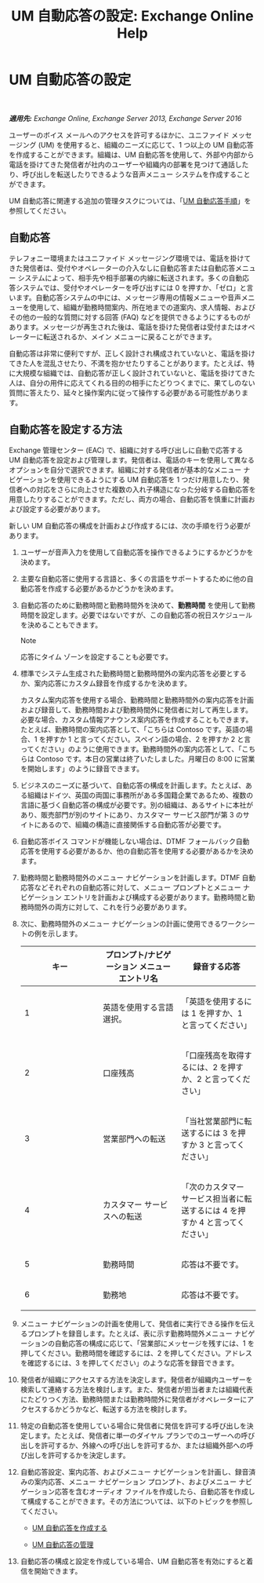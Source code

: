 ﻿---
title: 'UM 自動応答の設定: Exchange Online Help'
TOCTitle: UM 自動応答の設定
ms:assetid: 0a3492f8-8aba-4904-96fd-6e023175012a
ms:mtpsurl: https://technet.microsoft.com/ja-jp/library/JJ673508(v=EXCHG.150)
ms:contentKeyID: 49895228
ms.date: 05/22/2018
mtps_version: v=EXCHG.150
ms.translationtype: HT
---

# UM 自動応答の設定

 

_**適用先:** Exchange Online, Exchange Server 2013, Exchange Server 2016_

ユーザーのボイス メールへのアクセスを許可するほかに、ユニファイド メッセージング (UM) を使用すると、組織のニーズに応じて、1 つ以上の UM 自動応答を作成することができます。組織は、UM 自動応答を使用して、外部や内部から電話を掛けてきた発信者が社内のユーザーや組織内の部署を見つけて通話したり、呼び出しを転送したりできるような音声メニュー システムを作成することができます。

UM 自動応答に関連する追加の管理タスクについては、「[UM 自動応答手順](um-auto-attendant-procedures-exchange-2013-help.md)」を参照してください。

## 自動応答

テレフォニー環境またはユニファイド メッセージング環境では、電話を掛けてきた発信者は、受付やオペレーターの介入なしに自動応答または自動応答メニュー システムによって、相手先や相手部署の内線に転送されます。多くの自動応答システムでは、受付やオペレーターを呼び出すには 0 を押すか、「ゼロ」と言います。自動応答システムの中には、メッセージ専用の情報メニューや音声メニューを使用して、組織が勤務時間案内、所在地までの道案内、求人情報、およびその他の一般的な質問に対する回答 (FAQ) などを提供できるようにするものがあります。メッセージが再生された後は、電話を掛けた発信者は受付またはオペレーターに転送されるか、メイン メニューに戻ることができます。

自動応答は非常に便利ですが、正しく設計され構成されていないと、電話を掛けてきた人を混乱させたり、不満を抱かせたりすることがあります。たとえば、特に大規模な組織では、自動応答が正しく設計されていないと、電話を掛けてきた人は、自分の用件に応えてくれる目的の相手にたどりつくまでに、果てしのない質問に答えたり、延々と操作案内に従って操作する必要がある可能性があります。

## 自動応答を設定する方法

Exchange 管理センター (EAC) で、組織に対する呼び出しに自動で応答する UM 自動応答を設定および管理します。発信者は、電話のキーを使用して異なるオプションを自分で選択できます。組織に対する発信者が基本的なメニュー ナビゲーションを使用できるようにする UM 自動応答を 1 つだけ用意したり、発信者への対応をさらに向上させた複数の入れ子構造になった分岐する自動応答を用意したりすることができます。ただし、両方の場合、自動応答を慎重に計画および設定する必要があります。

新しい UM 自動応答の構成を計画および作成するには、次の手順を行う必要があります。

1.  ユーザーが音声入力を使用して自動応答を操作できるようにするかどうかを決めます。

2.  主要な自動応答に使用する言語と、多くの言語をサポートするために他の自動応答を作成する必要があるかどうかを決めます。

3.  自動応答のために勤務時間と勤務時間外を決めて、<strong>勤務時間</strong> を使用して勤務時間を設定します。必要ではないですが、この自動応答の祝日スケジュールを決めることもできます。
    

    > [!NOTE]
    > 応答にタイム ゾーンを設定することも必要です。



4.  標準でシステム生成された勤務時間と勤務時間外の案内応答を必要とするか、案内応答にカスタム録音を作成するかを決めます。
    
    カスタム案内応答を使用する場合、勤務時間と勤務時間外の案内応答を計画および録音して、勤務時間および勤務時間外に発信者に対して再生します。必要な場合、カスタム情報アナウンス案内応答を作成することもできます。たとえば、勤務時間の案内応答として、「こちらは Contoso です。英語の場合、1 を押すか 1 と言ってください。スペイン語の場合、2 を押すか 2 と言ってください」のように使用できます。勤務時間外の案内応答として、「こちらは Contoso です。本日の営業は終了いたしました。月曜日の 8:00 に営業を開始します」のように録音できます。

5.  ビジネスのニーズに基づいて、自動応答の構成を計画します。たとえば、ある組織はドイツ、英国の両国に事務所がある多国籍企業であるため、複数の言語に基づく自動応答の構成が必要です。別の組織は、あるサイトに本社があり、販売部門が別のサイトにあり、カスタマー サービス部門が第 3 のサイトにあるので、組織の構造に直接関係する自動応答が必要です。

6.  自動応答ボイス コマンドが機能しない場合は、DTMF フォールバック自動応答を使用する必要があるか、他の自動応答を使用する必要があるかを決めます。

7.  勤務時間と勤務時間外のメニュー ナビゲーションを計画します。DTMF 自動応答などそれぞれの自動応答に対して、メニュー プロンプトとメニュー ナビゲーション エントリを計画および構成する必要があります。勤務時間と勤務時間外の両方に対して、これを行う必要があります。

8.  次に、勤務時間外のメニュー ナビゲーションの計画に使用できるワークシートの例を示します。
    
    
    <table>
    <colgroup>
    <col style="width: 33%" />
    <col style="width: 33%" />
    <col style="width: 33%" />
    </colgroup>
    <thead>
    <tr class="header">
    <th><strong>キー</strong></th>
    <th><strong>プロンプト/ナビゲーション メニュー エントリ名</strong></th>
    <th><strong>録音する応答</strong></th>
    </tr>
    </thead>
    <tbody>
    <tr class="odd">
    <td><p>1</p></td>
    <td><p>英語を使用する言語選択。</p></td>
    <td><p>「英語を使用するには 1 を押すか、1 と言ってください」</p></td>
    </tr>
    <tr class="even">
    <td><p>2</p></td>
    <td><p>口座残高</p></td>
    <td><p>「口座残高を取得するには、2 を押すか、2 と言ってください」</p></td>
    </tr>
    <tr class="odd">
    <td><p>3</p></td>
    <td><p>営業部門への転送</p></td>
    <td><p>「当社営業部門に転送するには 3 を押すか 3 と言ってください」</p></td>
    </tr>
    <tr class="even">
    <td><p>4</p></td>
    <td><p>カスタマー サービスへの転送</p></td>
    <td><p>「次のカスタマー サービス担当者に転送するには 4 を押すか 4 と言ってください」</p></td>
    </tr>
    <tr class="odd">
    <td><p>5</p></td>
    <td><p>勤務時間</p></td>
    <td><p>応答は不要です。</p></td>
    </tr>
    <tr class="even">
    <td><p>6</p></td>
    <td><p>勤務地</p></td>
    <td><p>応答は不要です。</p></td>
    </tr>
    </tbody>
    </table>


9.  メニュー ナビゲーションの計画を使用して、発信者に実行できる操作を伝えるプロンプトを録音します。たとえば、表に示す勤務時間外メニュー ナビゲーションの自動応答の構成に応じて、「営業部にメッセージを残すには、1 を押してください。勤務時間を確認するには、2 を押してください。アドレスを確認するには、3 を押してください」のような応答を録音できます。

10. 発信者が組織にアクセスする方法を決定します。発信者が組織内ユーザーを検索して連絡する方法を検討します。また、発信者が担当者または組織代表にたどりつく方法、勤務時間または勤務時間外に発信者がオペレーターにアクセスするかどうかなど、転送する方法を検討します。

11. 特定の自動応答を使用している場合に発信者に発信を許可する呼び出しを決定します。たとえば、発信者に単一のダイヤル プランでのユーザーへの呼び出しを許可するか、外線への呼び出しを許可するか、または組織外部への呼び出しを許可するかを決定します。

12. 自動応答設定、案内応答、およびメニュー ナビゲーションを計画し、録音済みの案内応答、メニュー ナビゲーション プロンプト、およびメニュー ナビゲーション応答を含むオーディオ ファイルを作成したら、自動応答を作成して構成することができます。その方法については、以下のトピックを参照してください。
    
      - [UM 自動応答を作成する](create-a-um-auto-attendant-exchange-2013-help.md)
    
      - [UM 自動応答の管理](manage-a-um-auto-attendant-exchange-2013-help.md)

13. 自動応答の構成と設定を作成している場合、UM 自動応答を有効にすると着信を開始できます。

